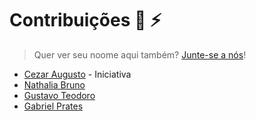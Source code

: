 # Contribuições :wolf: :zap:

> Quer ver seu noome aqui também? [Junte-se a nós](CONTRIBUTING.md)!

* [Cezar Augusto](https://github.com/cezaraugusto) - Iniciativa
* [Nathalia Bruno](https://github.com/nathaliabruno)
* [Gustavo Teodoro](https://github.com/gustavoteodoro)
* [Gabriel Prates](https://github.com/gabsprates)
